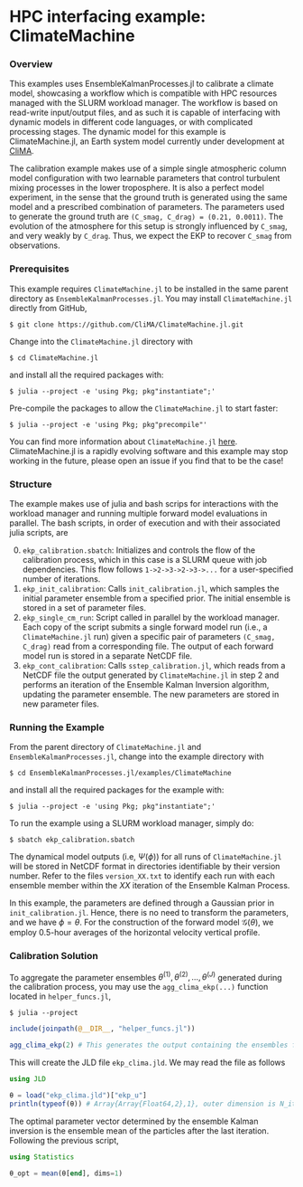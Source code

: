 # HPC interfacing example: ClimateMachine

### Overview

This examples uses EnsembleKalmanProcesses.jl to calibrate a climate model, showcasing a workflow which is compatible with HPC resources managed with the SLURM workload manager. The workflow is based on read-write input/output files, and as such it is capable of interfacing with dynamic models in different code languages, or with complicated processing stages. The dynamic model for this example is ClimateMachine.jl, an Earth system model currently under development at [CliMA](https://clima.caltech.edu).

The calibration example makes use of a simple single atmospheric column model configuration with two learnable parameters that control turbulent mixing processes in the lower troposphere. It is also a perfect model experiment, in the sense that the ground truth is generated using the same model and a prescribed combination of parameters. The parameters
used to generate the ground truth are `(C_smag, C_drag) = (0.21, 0.0011)`. The evolution of the atmosphere for this setup is strongly influenced by `C_smag`, and very weakly by `C_drag`. Thus, we expect the EKP to recover `C_smag` from observations.

### Prerequisites

This example requires `ClimateMachine.jl` to be installed in the same parent
directory as `EnsembleKalmanProcesses.jl`. You may install `ClimateMachine.jl` directly from GitHub,

```
$ git clone https://github.com/CliMA/ClimateMachine.jl.git
```

Change into the `ClimateMachine.jl` directory with 

```
$ cd ClimateMachine.jl
```

and install all the required packages with:

```
$ julia --project -e 'using Pkg; pkg"instantiate";'
```

Pre-compile the packages to allow the `ClimateMachine.jl` to start faster:

```
$ julia --project -e 'using Pkg; pkg"precompile"'
```

You can find more information about `ClimateMachine.jl` [here](https://clima.github.io/ClimateMachine.jl/latest/GettingStarted/Installation/). ClimateMachine.jl is a rapidly evolving software and this example may stop working in the future, please open an issue if you find that to be the case!

### Structure

The example makes use of julia and bash scrips for interactions with the workload manager and running multiple forward model evaluations in parallel. The bash scripts, in order of execution and with their associated julia scripts, are

  0. `ekp_calibration.sbatch`: Initializes and controls the flow of the calibration process, which in this case is a SLURM queue with job dependencies. This flow follows `1->2->3->2->3->...` for a user-specified number of iterations.
  1. `ekp_init_calibration`: Calls `init_calibration.jl`, which samples the initial parameter ensemble from a specified prior. The initial ensemble is stored in a set of parameter files.
  2. `ekp_single_cm_run`: Script called in parallel by the workload manager. Each copy of the script submits a single forward model run (i.e., a `ClimateMachine.jl` run) given a specific pair of parameters `(C_smag, C_drag)` read from a corresponding file. The output of each forward model run is stored in a separate NetCDF file.
  3. `ekp_cont_calibration`: Calls `sstep_calibration.jl`, which reads from a NetCDF file the output generated by `ClimateMachine.jl` in step 2 and performs an iteration of the Ensemble Kalman Inversion algorithm, updating the parameter ensemble. The new parameters are stored in new parameter files.

### Running the Example

From the parent directory of `ClimateMachine.jl` and `EnsembleKalmanProcesses.jl`, change into the example directory with

```
$ cd EnsembleKalmanProcesses.jl/examples/ClimateMachine
```

and install all the required packages for the example with:

```
$ julia --project -e 'using Pkg; pkg"instantiate";'
```

To run the example using a SLURM workload manager, simply do:

```
$ sbatch ekp_calibration.sbatch
```

The dynamical model outputs (i.e, $\Psi(\phi)$) for all runs of `ClimateMachine.jl` will be stored in NetCDF format in directories identifiable by their version number. Refer to the files `version_XX.txt` to identify each run with each ensemble member within the _XX_ iteration of the Ensemble Kalman Process. 

In this example, the parameters are defined through a Gaussian prior in `init_calibration.jl`. Hence, there is no need to transform the parameters, and we have $\phi=\theta$. For the construction of the forward model $\mathcal{G}(\theta)$, we employ $0.5$-hour averages of the horizontal velocity vertical profile.

### Calibration Solution

To aggregate the parameter ensembles $\theta^{(1)}, \theta^{(2)}, \dots, \theta^{(J)}$ generated during the calibration process, you may use the `agg_clima_ekp(...)` function located in `helper_funcs.jl`,

```
$ julia --project
```

```julia
include(joinpath(@__DIR__, "helper_funcs.jl"))

agg_clima_ekp(2) # This generates the output containing the ensembles for each iteration, input is the number of parameters
```

This will create the JLD file `ekp_clima.jld`. We may read the file as follows

```julia
using JLD

θ = load("ekp_clima.jld")["ekp_u"]
println(typeof(θ)) # Array{Array{Float64,2},1}, outer dimension is N_iter, inner Array{Float64,2} of size = (J, p)
```

The optimal parameter vector determined by the ensemble Kalman inversion is the ensemble mean of the particles after the last iteration. Following the previous script,

```julia
using Statistics

θ_opt = mean(θ[end], dims=1)
```
